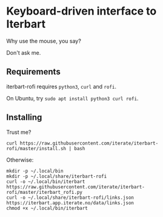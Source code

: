 # Keyboard-driven interface to Iterbart

Why use the mouse, you say?

Don't ask me.

## Requirements

iterbart-rofi requires `python3`, `curl` and `rofi`.

On Ubuntu, try `sudo apt install python3 curl rofi`.

## Installing

Trust me?

    curl https://raw.githubusercontent.com/iterate/iterbart-rofi/master/install.sh | bash

Otherwise:

    mkdir -p ~/.local/bin
    mkdir -p ~/.local/share/iterbart-rofi
    curl -o ~/.local/bin/iterbart https://raw.githubusercontent.com/iterate/iterbart-rofi/master/iterbart_rofi.py
    curl -o ~/.local/share/iterbart-rofi/links.json https://iterbart.app.iterate.no/data/links.json
    chmod +x ~/.local/bin/iterbart
